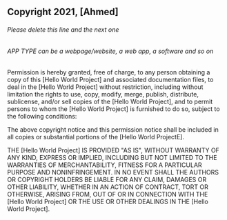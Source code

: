 ## Copyright 2021, [Ahmed]

###### Please delete this line and the next one
###### APP TYPE can be a webpage/website, a web app, a software and so on

Permission is hereby granted, free of charge, to any person obtaining a copy of this [Hello World Project] and associated documentation files, to deal in the [Hello World Project] without restriction, including without limitation the rights to use, copy, modify, merge, publish, distribute, sublicense, and/or sell copies of the [Hello World Project], and to permit persons to whom the [Hello World Project] is furnished to do so, subject to the following conditions:

The above copyright notice and this permission notice shall be included in all copies or substantial portions of the [Hello World ProjectE].

THE [Hello World Project] IS PROVIDED "AS IS", WITHOUT WARRANTY OF ANY KIND, EXPRESS OR IMPLIED, INCLUDING BUT NOT LIMITED TO THE WARRANTIES OF MERCHANTABILITY, FITNESS FOR A PARTICULAR PURPOSE AND NONINFRINGEMENT. IN NO EVENT SHALL THE AUTHORS OR COPYRIGHT HOLDERS BE LIABLE FOR ANY CLAIM, DAMAGES OR OTHER LIABILITY, WHETHER IN AN ACTION OF CONTRACT, TORT OR OTHERWISE, ARISING FROM, OUT OF OR IN CONNECTION WITH THE [Hello World Project] OR THE USE OR OTHER DEALINGS IN THE [Hello World Project].
